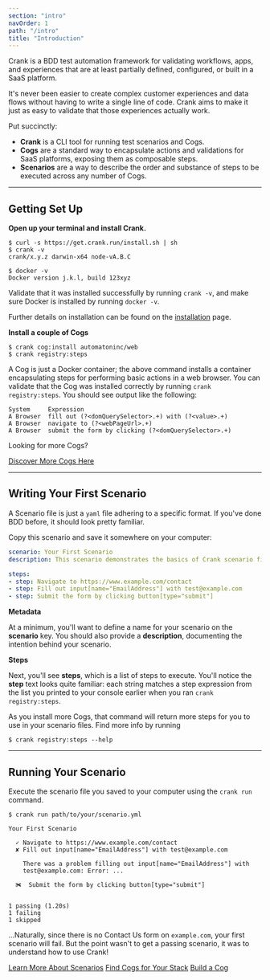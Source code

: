 ```yaml
---
section: "intro"
navOrder: 1
path: "/intro"
title: "Introduction"
---
```


Crank is a BDD test automation framework for validating workflows, apps, and
experiences that are at least partially defined, configured, or built in a SaaS
platform.

It's never been easier to create complex customer experiences and data flows
without having to write a single line of code. Crank aims to make it just as
easy to validate that those experiences actually work.

Put succinctly:

- **Crank** is a CLI tool for running test scenarios and Cogs.
- **Cogs** are a standard way to encapsulate actions and validations for SaaS
  platforms, exposing them as composable steps.
- **Scenarios** are a way to describe the order and substance of steps to be
  executed across any number of Cogs.

---

## Getting Set Up

**Open up your terminal and install Crank.**

```shell-session
$ curl -s https://get.crank.run/install.sh | sh
$ crank -v
crank/x.y.z darwin-x64 node-vA.B.C

$ docker -v
Docker version j.k.l, build 123xyz
```

Validate that it was installed successfully by running `crank -v`, and make
sure Docker is installed by running `docker -v`.

Further details on installation can be found on the [installation][install]
page.

**Install a couple of Cogs**

```shell-session
$ crank cog:install automatoninc/web
$ crank registry:steps
```

A Cog is just a Docker container; the above command installs a container
encapsulating steps for performing basic actions in a web browser. You can
validate that the Cog was installed correctly by running `crank registry:steps`.
You should see output like the following:

```shell-session
System     Expression                                               
A Browser  fill out (?<domQuerySelector>.+) with (?<value>.+)       
A Browser  navigate to (?<webPageUrl>.+)                            
A Browser  submit the form by clicking (?<domQuerySelector>.+)  
```

Looking for more Cogs?

<a class="btn btn-primary" role="button" href="/discover-cogs">Discover More Cogs Here</a>

---

## Writing Your First Scenario

A Scenario file is just a `yaml` file adhering to a specific format. If you've
done BDD before, it should look pretty familiar.

Copy this scenario and save it somewhere on your computer:

```yml
scenario: Your First Scenario
description: This scenario demonstrates the basics of Crank scenario files.

steps:
- step: Navigate to https://www.example.com/contact
- step: Fill out input[name="EmailAddress"] with test@example.com
- step: Submit the form by clicking button[type="submit"]
```
**Metadata**

At a minimum, you'll want to define a name for your scenario on the
**scenario** key. You should also provide a **description**, documenting the
intention behind your scenario.

**Steps**

Next, you'll see **steps**, which is a list of steps to execute. You'll notice
the **step** text looks quite familiar: each string matches a step expression
from the list you printed to your console earlier when you ran
`crank registry:steps`.

As you install more Cogs, that command will return more steps for you to use in
your scenario files. Find more info by running

```shell-session
$ crank registry:steps --help
```

---

## Running Your Scenario

Execute the scenario file you saved to your computer using the `crank run`
command.

```shell-session
$ crank run path/to/your/scenario.yml

Your First Scenario

  ✓ Navigate to https://www.example.com/contact
  ✘ Fill out input[name="EmailAddress"] with test@example.com

    There was a problem filling out input[name="EmailAddress"] with
    test@example.com: Error: ...

  ✀  Submit the form by clicking button[type="submit"]


1 passing (1.20s)
1 failing
1 skipped
```

...Naturally, since there is no Contact Us form on `example.com`, your first
scenario will fail. But the point wasn't to get a passing scenario, it was to
understand how to use Crank!

<a class="btn btn-primary" role="button" href="/intro/scenarios">Learn More About Scenarios</a>
<a class="btn btn-outline-secondary" role="button" href="/discover-cogs">Find Cogs for Your Stack</a>
<a class="btn btn-outline-secondary" role="button" href="https://crank.automatoninc.com">Build a Cog</a>

[install]: /intro/install
[scenarios-in-detail]: /intro/scenarios
[discover-more-cogs]: /discover-cogs
[build-a-cog]: https://crank.automatoninc.com
